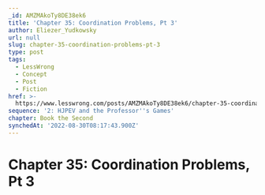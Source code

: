 ```yaml
---
_id: AMZMAkoTy8DE38ek6
title: 'Chapter 35: Coordination Problems, Pt 3'
author: Eliezer_Yudkowsky
url: null
slug: chapter-35-coordination-problems-pt-3
type: post
tags:
  - LessWrong
  - Concept
  - Post
  - Fiction
href: >-
  https://www.lesswrong.com/posts/AMZMAkoTy8DE38ek6/chapter-35-coordination-problems-pt-3
sequence: '2: HJPEV and the Professor''s Games'
chapter: Book the Second
synchedAt: '2022-08-30T08:17:43.900Z'
---
```


# Chapter 35: Coordination Problems, Pt 3

